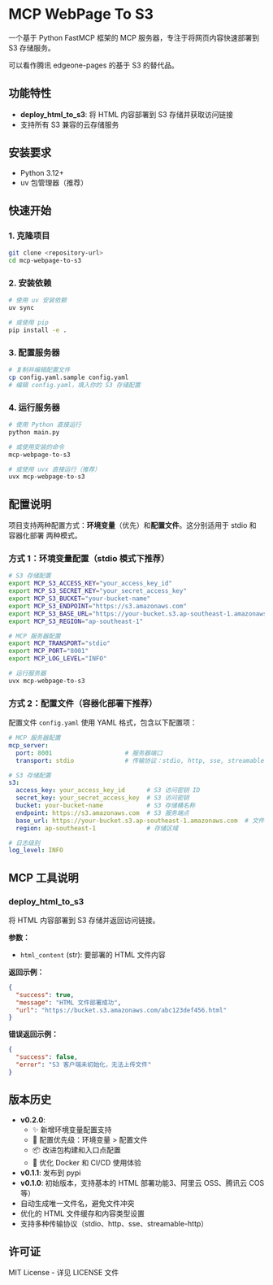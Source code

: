 # MCP WebPage To S3

一个基于 Python FastMCP 框架的 MCP 服务器，专注于将网页内容快速部署到 S3 存储服务。

可以看作腾讯 edgeone-pages 的基于 S3 的替代品。 

## 功能特性

- **deploy_html_to_s3**: 将 HTML 内容部署到 S3 存储并获取访问链接
- 支持所有 S3 兼容的云存储服务

## 安装要求

- Python 3.12+
- uv 包管理器（推荐）

## 快速开始

### 1. 克隆项目

```bash
git clone <repository-url>
cd mcp-webpage-to-s3
```

### 2. 安装依赖

```bash
# 使用 uv 安装依赖
uv sync

# 或使用 pip
pip install -e .
```

### 3. 配置服务器

```bash
# 复制并编辑配置文件
cp config.yaml.sample config.yaml
# 编辑 config.yaml，填入你的 S3 存储配置
```

### 4. 运行服务器

```bash
# 使用 Python 直接运行
python main.py

# 或使用安装的命令
mcp-webpage-to-s3

# 或使用 uvx 直接运行（推荐）
uvx mcp-webpage-to-s3
```

## 配置说明

项目支持两种配置方式：**环境变量**（优先）和**配置文件**。这分别适用于 stdio 和 容器化部署 两种模式。

### 方式 1：环境变量配置（stdio 模式下推荐）

```bash
# S3 存储配置
export MCP_S3_ACCESS_KEY="your_access_key_id"
export MCP_S3_SECRET_KEY="your_secret_access_key"
export MCP_S3_BUCKET="your-bucket-name"
export MCP_S3_ENDPOINT="https://s3.amazonaws.com"
export MCP_S3_BASE_URL="https://your-bucket.s3.ap-southeast-1.amazonaws.com"
export MCP_S3_REGION="ap-southeast-1"

# MCP 服务器配置
export MCP_TRANSPORT="stdio"
export MCP_PORT="8001"
export MCP_LOG_LEVEL="INFO"

# 运行服务器
uvx mcp-webpage-to-s3
```

### 方式 2：配置文件（容器化部署下推荐）

配置文件 `config.yaml` 使用 YAML 格式，包含以下配置项：

```yaml
# MCP 服务器配置
mcp_server:
  port: 8001                    # 服务器端口
  transport: stdio              # 传输协议：stdio, http, sse, streamable-http

# S3 存储配置
s3:
  access_key: your_access_key_id      # S3 访问密钥 ID
  secret_key: your_secret_access_key  # S3 访问密钥
  bucket: your-bucket-name            # S3 存储桶名称
  endpoint: https://s3.amazonaws.com  # S3 服务端点
  base_url: https://your-bucket.s3.ap-southeast-1.amazonaws.com  # 文件访问基础 URL
  region: ap-southeast-1              # 存储区域

# 日志级别
log_level: INFO
```

## MCP 工具说明

### deploy_html_to_s3

将 HTML 内容部署到 S3 存储并返回访问链接。

**参数：**
- `html_content` (str): 要部署的 HTML 文件内容

**返回示例：**
```json
{
  "success": true,
  "message": "HTML 文件部署成功",
  "url": "https://bucket.s3.amazonaws.com/abc123def456.html"
}
```

**错误返回示例：**
```json
{
  "success": false,
  "error": "S3 客户端未初始化，无法上传文件"
}
```

## 版本历史

- **v0.2.0**: 
  - ✨ 新增环境变量配置支持
  - 🔧 配置优先级：环境变量 > 配置文件
  - 📦 改进包构建和入口点配置
  - 🐳 优化 Docker 和 CI/CD 使用体验
- **v0.1.1**: 发布到 pypi
- **v0.1.0**: 初始版本，支持基本的 HTML 部署功能3、阿里云 OSS、腾讯云 COS 等）
- 自动生成唯一文件名，避免文件冲突
- 优化的 HTML 文件缓存和内容类型设置
- 支持多种传输协议（stdio、http、sse、streamable-http）

## 许可证

MIT License - 详见 LICENSE 文件
